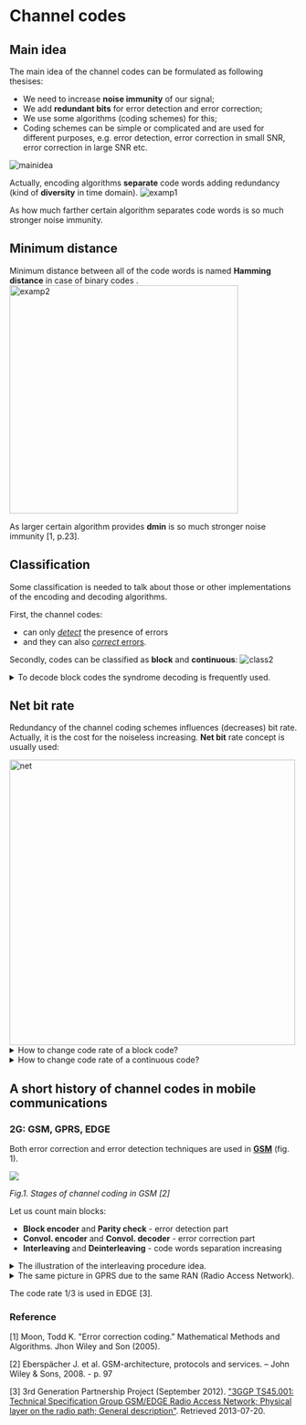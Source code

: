 # Channel codes

## Main idea
The main idea of the channel codes can be formulated as following thesises:
- We need to increase **noise immunity** of our signal;
- We add **redundant bits** for error detection and error correction;
- We use some algorithms (coding schemes) for this;
- Coding schemes can be simple or complicated and are used for different purposes, e.g. error detection, error correction in small SNR, error correction in large SNR  etc.

![mainidea](https://raw.githubusercontent.com/kirlf/CSP/master/FEC/assets/FECmainidea1.png)

Actually, encoding algorithms **separate** code words adding redundancy (kind of **diversity** in time domain). 
![examp1](https://camo.githubusercontent.com/ef8ed6eaef070a7747b65dfcc16cbbffe319a000/68747470733a2f2f686162726173746f726167652e6f72672f776562742f6e372f6f342f62732f6e376f34627366375f68746c76313067736174632d796f6a6272712e706e67)

As how much farther certain algorithm separates code words is so much stronger noise immunity.

## Minimum distance
Minimum distance between all of the code words is named **Hamming distance** in case of binary codes .
<img src="https://raw.githubusercontent.com/kirlf/CSP/master/FEC/assets/FECexamp2.png" alt="examp2" width="400"/>

As larger certain algorithm provides **dmin**  is so much stronger noise immunity [1, p.23].

## Classification

Some classification is needed to talk about those or other implementations of the encoding and decoding algorithms.

First, the channel codes:
- can only [*detect*](https://en.wikipedia.org/wiki/Cyclic_redundancy_check) the presence of errors
- and they can also [*correct* errors](https://en.wikipedia.org/wiki/Error_correction_code).

Secondly, codes can be classified as **block** and **continuous**:
![class2](https://raw.githubusercontent.com/kirlf/CSP/master/FEC/assets/BlockCont.png)

<details>
  <summary>To decode block codes the syndrome decoding is frequently used. </summary>

![syndr](https://raw.githubusercontent.com/kirlf/CSP/master/FEC/assets/syndrome.png)

</details>

## Net bit rate
Redundancy of the channel coding schemes influences (decreases) bit rate. Actually, it is the cost for the noiseless increasing.
**Net bit** rate concept is usually used:

<img src="https://raw.githubusercontent.com/kirlf/CSP/master/FEC/assets/nebitrate.png" alt="net" width="500"/>

<details> 
  <summary>How to change code rate of a block code?</summary>
To change the code rate (k/n) of the block code dimensions of the Generator matrix can be changed:
<img src="https://raw.githubusercontent.com/kirlf/CSP/master/FEC/assets/coderateblock.png" />
</details>

<details> 
  <summary>How to change code rate of a continuous code?</summary>
To change the coderate of the continuous code, e.g. convolutional code, puncturing procedure is frequently used:

![punct](https://raw.githubusercontent.com/kirlf/CSP/master/FEC/assets/punct.png)

Seems little bit tricky, however it really works in real systems. On the receiver side nulls are inserted according to puncturing pattern usually ("depuncturing" or "insert zeros").

> Implementation of the "puncturing" and "insert zeros" functions in python 3.5 can be obtained by the [following link](https://github.com/kirlf/CSP/blob/master/FEC/functions/Puncturing-Depuncturing.ipynb)
</details>

## A short history of channel codes in mobile communications

### 2G: GSM, GPRS, EDGE

Both error correction and error detection techniques are used in [**GSM**](http://www.scholarpedia.org/article/Global_system_for_mobile_communications_(GSM)) (fig. 1).

![](https://habrastorage.org/webt/fi/vt/rg/fivtrgot1jque5tipk_52ttp8rm.png)

*Fig.1. Stages of channel coding in GSM [2]*

Let us count main blocks:

- **Block encoder** and **Parity check** - error detection part
- **Convol. encoder** and **Convol. decoder** - error correction part
- **Interleaving** and **Deinterleaving** - code words separation increasing

<details> 
  <summary>The illustration of the interleaving procedure idea.</summary>
   To increase separation in time domain and avoid bursty destortions interleaving procedure is also frequently used:
   <img src="https://raw.githubusercontent.com/kirlf/CSP/master/FEC/assets/interleaving1.png" width="700"/>
</details>

<details>
  <summary> The same picture in GPRS due to the same RAN (Radio Access Network). </summary>
  

![](https://raw.githubusercontent.com/kirlf/CSP/master/Different/assets/gsm_gprs.PNG)

*The illustration of the GSM and GPRS network architectures. Source: https://www.tu-ilmenau.de/fileadmin/public/iks/files/lehre/UMTS/03_CCS-2G-ws18_19.pdf*

</details>

The code rate 1/3 is used in EDGE [3]. 

### Reference

[1] Moon, Todd K. "Error correction coding." Mathematical Methods and Algorithms. Jhon Wiley and Son (2005).

[2] Eberspächer J. et al. GSM-architecture, protocols and services. – John Wiley & Sons, 2008. - p. 97

[3] 3rd Generation Partnership Project (September 2012). ["3GGP TS45.001: Technical Specification Group GSM/EDGE Radio Access Network; Physical layer on the radio path; General description"](https://portal.3gpp.org/desktopmodules/Specifications/SpecificationDetails.aspx?specificationId=2705). Retrieved 2013-07-20.
